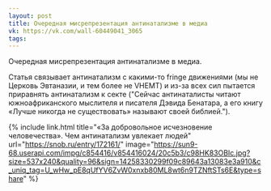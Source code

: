 ```yaml
---
layout: post
title: Очередная мисрепрезентация антинатализме в медиа
vk: https://vk.com/wall-60449041_3065
tags:
---
```

Очередная мисрепрезентация антинатализме в медиа.

Статья связывает антинатализм с какими-то fringe движениями (мы не Церковь Эвтаназии, и тем более не VHEMT) и из-за всех сил пытается приравнять антинатализм к секте ("Сейчас антинаталисты читают южноафриканского мыслителя и писателя Дэвида Бенатара, а его книгу «Лучше никогда не существовать» называют своей библией.").

{% include link.html title="«За добровольное исчезновение человечества». Чем антинатализм увлекает людей" url="https://snob.ru/entry/172161/" image="https://sun9-68.userapi.com/impg/c854416/v854416024/20c5b3/c98HK83OBIc.jpg?size=537x240&quality=96&sign=14258330299f09c89643a13083e3a910&c_uniq_tag=U_wHw_pE8qUfYV6ZvW0xnxb80ML8wt6n9TZNftSTs6E&type=share" %}
